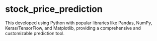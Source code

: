 # stock_price_prediction
 This developed using Python with popular libraries  like Pandas, NumPy, Keras/TensorFlow, and Matplotlib, providing a  comprehensive and customizable prediction tool.
